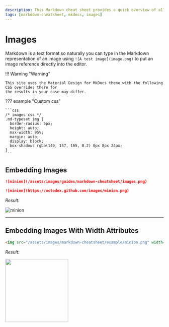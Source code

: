 ```yaml
---
description: This Markdown cheat sheet provides a quick overview of all the Markdown syntax elements for MkDocs and Material Theme for MkDocs. Includes Images.
tags: [markdown-cheatsheet, mkdocs, images]
---
```


# Images

Markdown is a text format so naturally you can type in the Markdown representation of an image using `![A test image](image.png)` to put an image reference directly into the editor.

!!! Warning "Warning"

    This site uses the Material Design for MkDocs theme with the following CSS overrides there for
    the results in your case may differ.

??? example "Custom css"

    ```css
    /* images css */
    .md-typeset img {
      border-radius: 5px;
      height: auto;
      max-width: 95%;
      margin: auto;
      display: block;
      box-shadow: rgba(149, 157, 165, 0.2) 0px 8px 24px;
    }
    ```

## Embedding Images

```markdown title="Internal soruce example"
![minion](/assets/images/guides/markdown-cheatsheet/images.png)
```

```markdown title="External source example"
![minion](https://octodex.github.com/images/minion.png)
```

_Result:_

![minion](https://octodex.github.com/images/minion.png)

---

## Embedding Images With Width Attributes

```markdown title="width=200 example"
<img src="/assets/images/markdown-cheatsheet/example/minion.png" width=200>
```

_Result:_

<img src="/assets/images/markdown-cheatsheet/example/minion.png" width=200>
